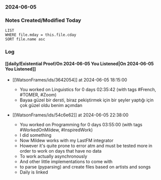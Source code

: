 ### 2024-06-05

### Notes Created/Modified Today
```dataview
LIST 
WHERE file.mday = this.file.cday
SORT file.name asc
```
### Log

#### [[daily/Existential Proof/On 2024-06-05 You Listened|On 2024-06-05 You Listened]]

- [[WatsonFrames/ids/3642054]] at 2024-06-05 18:15:00
  - You worked on Linguistics for 0 days 02:35:42 (with tags #French, #TOMER, #Zoom)
  - Bayaa güzel bir dersti, biraz pekiştirmek için bir şeyler yaptığı için çok güzel oldu benim açımdan


- [[WatsonFrames/ids/54c6e62]] at 2024-06-05 22:38:00
  - You worked on Programming for 0 days 03:55:00 (with tags #WorkedOnMildew, #InspiredWork)
  - I did something
  - Now Mildew works with my LastFM integrator
  - However it's quite prone to error atm and must be tested more in order to work on days that have no data
  - To work actually asynchronously
  - And other little implementations to come with
  - to parse (pyparsing) and create files based on artists and songs
  - Daily is linked

